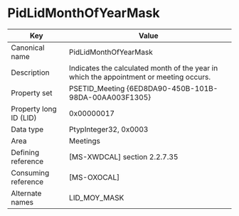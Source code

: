 # PidLidMonthOfYearMask

| Key | Value |
|---|---|
| Canonical name | PidLidMonthOfYearMask |
| Description | Indicates the calculated month of the year in which the appointment or meeting occurs. |
| Property set | PSETID_Meeting {6ED8DA90-450B-101B-98DA-00AA003F1305} |
| Property long ID (LID) | 0x00000017 |
| Data type | PtypInteger32, 0x0003 |
| Area | Meetings |
| Defining reference | [MS-XWDCAL] section 2.2.7.35 |
| Consuming reference | [MS-OXOCAL] |
| Alternate names | LID_MOY_MASK |
